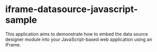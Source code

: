 # iframe-datasource-javascript-sample
This application aims to demonstrate how to embed the data source designer module into your JavaScript-based web application using an iFrame.
